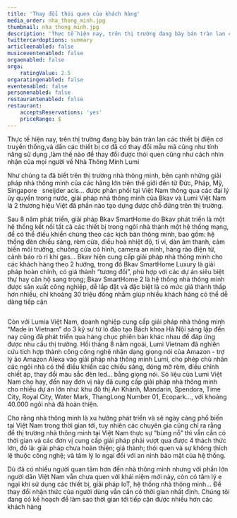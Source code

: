 ```yaml
---
title: 'Thay đổi thói quen của khách hàng'
media_order: nha_thong_minh.jpg
thumbnail: nha_thong_minh.jpg
description: 'Thực tế hiện nay, trên thị trường đang bày bán tràn lan các thiết bị điện cơ truyền thống,và dần các thiết bị cơ đã có thay đổi mẫu mã cũng như tính năng sử dụng ,làm thế nào để thay đổi được thói quen cũng như cách nhìn nhận của mọi người về Nhà Thông Minh Lumi'
twittercardoptions: summary
articleenabled: false
musiceventenabled: false
orgaenabled: false
orga:
    ratingValue: 2.5
orgaratingenabled: false
eventenabled: false
personenabled: false
restaurantenabled: false
restaurant:
    acceptsReservations: 'yes'
    priceRange: $
---
```


<p>Thực tế hiện nay, tr&ecirc;n thị trường đang b&agrave;y b&aacute;n tr&agrave;n lan c&aacute;c thiết bị điện cơ truyền thống,v&agrave; dần c&aacute;c thiết bị cơ đ&atilde; c&oacute; thay đổi mẫu m&atilde; cũng như t&iacute;nh năng sử dụng ,l&agrave;m thế n&agrave;o để thay đổi được th&oacute;i quen cũng như c&aacute;ch nh&igrave;n nhận của mọi người về Nh&agrave; Th&ocirc;ng Minh Lumi</p>
<p>Như ch&uacute;ng ta đ&atilde; biết tr&ecirc;n thị trường nh&agrave; th&ocirc;ng minh, b&ecirc;n cạnh những giải ph&aacute;p nh&agrave; th&ocirc;ng minh của c&aacute;c h&atilde;ng lớn tr&ecirc;n thế giới đến từ Đức, Ph&aacute;p, Mỹ, Singapore&nbsp; &nbsp;sneijder acis&hellip; được ph&acirc;n phối tại Việt Nam th&ocirc;ng qua c&aacute;c đại l&yacute; ủy quyền trong nước, giải ph&aacute;p nh&agrave; th&ocirc;ng minh của Bkav v&agrave; Lumi Việt Nam l&agrave; 2 thương hiệu Việt đ&atilde; phần n&agrave;o tạo dựng được chỗ đứng tr&ecirc;n thị trường.</p>
<p>Sau&nbsp;8 năm ph&aacute;t triển, giải ph&aacute;p Bkav SmartHome do Bkav ph&aacute;t triển l&agrave; một hệ thống kết nối tất cả c&aacute;c thiết bị trong ng&ocirc;i nh&agrave; th&agrave;nh một hệ thống mạng, để c&oacute; thể điều khiển ch&uacute;ng theo c&aacute;c kịch bản th&ocirc;ng minh, bao gồm: hệ thống đ&egrave;n chiếu s&aacute;ng, r&egrave;m cửa, điều ho&agrave; nhiệt độ, ti vi, d&agrave;n &acirc;m thanh, cảm biến m&ocirc;i trường, chu&ocirc;ng cửa c&oacute; h&igrave;nh, camera an ninh, h&agrave;ng r&agrave;o điện tử, cảnh b&aacute;o r&ograve; rỉ kh&iacute; gas... Bkav hiện cung cấp giải ph&aacute;p nh&agrave; th&ocirc;ng minh cho c&aacute;c kh&aacute;ch h&agrave;ng theo 2 hướng, trong đ&oacute; Bkav SmartHome Luxury l&agrave; giải ph&aacute;p ho&agrave;n chỉnh, c&oacute; gi&aacute; th&agrave;nh &ldquo;tương đối&rdquo;, ph&ugrave; hợp với c&aacute;c dự &aacute;n si&ecirc;u biệt thự hay căn hộ sang trọng; Bkav SmartHome 2 l&agrave; hệ thống nh&agrave; th&ocirc;ng minh được sản xuất c&ocirc;ng nghiệp, dễ lắp đặt v&agrave; đặc biệt l&agrave; c&oacute; mức gi&aacute; th&agrave;nh thấp hơn nhiều, chỉ khoảng 30 triệu đồng nhằm gi&uacute;p nhiều kh&aacute;ch h&agrave;ng c&oacute; thể dễ d&agrave;ng tiếp cận</p>
<p><img src="/newv1/tu-van-giai-phap/thay-doi-thoi-quen-cua-khach-hang/nha_thong_minh.jpg" alt="" /></p>
<p>C&ograve;n với Lumia Việt Nam, doanh nghiệp cung cấp giải ph&aacute;p nh&agrave; th&ocirc;ng minh &ldquo;Made in Vietnam&rdquo; do 3 kỹ sư từ l&ograve; đ&agrave;o tạo B&aacute;ch khoa H&agrave; Nội s&aacute;ng lập đến nay cũng đ&atilde; ph&aacute;t triển qua h&agrave;ng chục phi&ecirc;n bản kh&aacute;c nhau để đ&aacute;p ứng được nhu cầu thị trường. Hồi th&aacute;ng 8 năm ngo&aacute;i, Lumi Vietnam đ&atilde; nghi&ecirc;n cứu t&iacute;ch hợp th&agrave;nh c&ocirc;ng c&ocirc;ng nghệ nhận dạng giọng n&oacute;i của Amazon - trợ l&yacute; ảo Amazon Alexa v&agrave;o giải ph&aacute;p nh&agrave; th&ocirc;ng minh Lumi, cho ph&eacute;p chủ nh&acirc;n c&aacute;c ng&ocirc;i nh&agrave; c&oacute; thể điều khiển c&aacute;c chiếu s&aacute;ng, đ&oacute;ng mở r&egrave;m, điều chỉnh chiết &aacute;p, thay đổi m&agrave;u sắc đ&egrave;n led&hellip; bằng giọng n&oacute;i. S&oacute; liệu của Lumi Việt Nam cho hay, đến nay đơn vị n&agrave;y đ&atilde; cung cấp giải ph&aacute;p nh&agrave; th&ocirc;ng minh cho nhiều dự &aacute;n lớn như: khu đ&ocirc; thị An Kh&aacute;nh, Mandarin, Spendora, Time City, Royal City, Water Mark, ThangLong Number 01, Ecopark&hellip;, với khoảng 40.000 ng&ocirc;i nh&agrave; đ&atilde; ho&agrave;n thiện.</p>
<p>Cho rằng nh&agrave; th&ocirc;ng minh l&agrave; xu hướng ph&aacute;t triển v&agrave; sẽ ng&agrave;y c&agrave;ng phổ biến tại Việt Nam trong thời gian tới, tuy nhi&ecirc;n c&aacute;c chuy&ecirc;n gia cũng chỉ ra rằng để thị trường nh&agrave; th&ocirc;ng minh tại Việt Nam thực sự &ldquo;b&ugrave;ng nổ&rdquo; th&igrave; vẫn cần c&oacute; thời gian v&agrave; c&aacute;c đơn vị cung cấp giải ph&aacute;p phải vượt qua được 4 th&aacute;ch thức lớn, đ&oacute; l&agrave;: giải ph&aacute;p chưa ho&agrave;n thiện; gi&aacute; th&agrave;nh; th&oacute;i quen v&agrave; sự kh&ocirc;ng th&iacute;ch lệ thuộc c&ocirc;ng nghệ; v&agrave; t&acirc;m l&yacute; lo ngại đối với an ninh bảo mật của hệ thống.</p>
<p>D&ugrave; đ&atilde; c&oacute; nhiều người quan t&acirc;m hơn đến nh&agrave; th&ocirc;ng minh nhưng với phần lớn người d&acirc;n Việt Nam vẫn chưa quen với kh&aacute;i niệm mới n&agrave;y, c&ograve;n c&oacute; t&acirc;m l&yacute; e ngại khi sử dụng c&aacute;c thiết bị, giải ph&aacute;p IoT, hệ thống nh&agrave; th&ocirc;ng minh&hellip; Để thay đổi nhận thức của người d&ugrave;ng vẫn cần c&oacute; thời gian nhất định. Ch&uacute;ng t&ocirc;i đang c&oacute; kế hoạch để l&agrave;m sao thời gian tới tiếp cận được nhiều hơn c&aacute;c kh&aacute;ch h&agrave;ng</p>